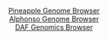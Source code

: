 <div id="Pineapple_Genome_Browser" align="center">
  <a href="https://igv.org/app/?sessionURL=blob:zZJRa9swFIX_i2BlA8eW7SaxDWF4bdJ2SZs2xjNNKUa2ZUeNJbmS7DQJ.e_TysZeOmgeNgZ6kC5XuuccfXvQYSEJZyAAjmn3TdsGBpArvokQbWp8gyiWIChRLbEBBC6xwCzHINiDEkmF4sVM31wp1cjAsohqehSxipvSNRFFO87QRpo5p9YZr2uUcYEUF9L6IlDHLVJ1vQ3OUNOYerZr9q0CKWShullxJrnVYFalG_1e.quUVphxilPa1oq8Cki1Hq2xMEv0OUyiMM.xlFO8vSpG4fQq_OaO4.XF4GwZzy.TeJCcRKRiSLUCj7rMa5YTupNxdDkrB09OLuaRsx5f3F1_cM9Pxi8NEViO7KHtuUMP.o4OhrACv_xPnvUix_oOnybJtfCLIizuXD._Xc.nV9NV3u3e9u2CgwFqnreaA5CvxDCwoeHCgdF3Br0fW9szIPR1OoITEDw8GkAJlK91.8MeqG2jaQESP7ev4BiAiwILEPR8CIe27zv90.Ep9H37YOxBK.q_F.0kXvhD6ISOM0hLUiuNcpFK1kgTMWZ2eWlWuyOznCxuiOjO7wiJb5wELnBx4SXXL7Hkf8rSAHr06_dpo.9R9E.oe48QU2XHoubdo461MCKU0vtl5dGvPHuerdxbZ_1mPKfa7HHRlFxQpHS_rujjT9o6JAhiShc6IklGaqK2iU6Rb0BgO66GFuS85ppCIKrsIzSgYffhp99wuofHw3c-">Pineapple Genome Browser</a>
</div>
<div id="Alphonso_Genome_Browser" align="center">
  <a href="https://igv.org/app/?sessionURL=blob:zZJfa9swFMW_i6BjA8eW_yY2lJFkaZqmTtdmaVhLMbItO.pkyZVkO2nId59WNvbSQfOwMdCDdLnSPefotwctFpJwBiLgmLZv2jYwgNzwbomqmuIFqrAEUYGoxAYQuMACswyDaA8KJBVa3VzqmxulahlZFlF1r0Ks5KZ0TVShZ85QJ82MV9aYU4pSLpDiQlojgVpukbLtdThFdW3q2a7pWzlSyEK03nAmuVVjViadfi_5VUpKzHiFk6qhirwISLQerTE3C_RxuF4OswxLOce7WX46nM.Gt.5kdTcNxnerq_P1Kli_W5KSIdUIfOo9..2kGcSPNJiHi_PZaHqZ.puLncq9E_fTu8m2JgLLU7tvD9z.AA48HQxhOd7.T571Ikf6HpMFduP19DPCqh1Rr9520lmMJ1_H8lXfPjgYgPKs0RyAbCP6kQ0NFwaG7wS9H1t7YEAY6nQEJyC6fzCAEij7ptvv90Dtak0LkPipeQHHAFzkWICoF0LYt8PQ8b2.B8PQPhh70Aj696I9W92EfegMHSdICkKVRjlPJKuliRgz26wwy.cjs3RrvHv6AtkVP3FGxU1MvWpZXyyddhvH139I0wB6.MsHaqtv0fRPuHuLEFOlx8JGT5yzmIyXV4MzV8zI_Pq2WcHwcdp56Tx.NaBA2z0unIKLCindryv6.JO4FgmCmNKFlkiSEkrUbq1z5B2IbMfV4IKMU65JBKJM30MDGrYPP_wG1D08HL4D">Alphonso Genome Browser</a>
</div>


<div id="DAF_Genomics_Browser" align="center">
  <a href="https://igv.org/app/?sessionURL=blob:tZFra9swFIb_iyD95Kvs2LEhDG9JlsyhJfXclJQSzmw59mJZniQ3TUP..4TbMtgoY9CBJCTO5X11nhN6IFxUrEEhwoY9NGwbaUiU7JAAbWtyCZQIFBZQC6IhTgrCSZMRFJ5QAUJCer1UlaWUrQhNM4dC35GG0SoThnAMaHXBOlkSlapjAyg8sQYOwsgYVckSTKjbkjWCmZBlRAjdMlvS7LYHUMdrbNu3JFva1bLqVbfKhDKWGwUot1WTk8e_GPkPympVH6J1EvX1MTku8nEUL6IbZ5puPnufNunVfJ1664uk2jUgO07Gez.WAzxbHaaTpIOV9fB1vb.lV8n34ildDZzJxfSxrTgRY9u3R44_sj2MzhqqWdYpCCgruR3arubjkYZdV3.5OkNPTYGzCoV39xqSHLK9Sr87IXlsFSokyI.up6YhxnPCUagHluXbQYCHru9aQWCftRPqeP3OLGfpdeBbOMLYM74BVfpFVfcDVEJ_Bt8L5G.d1f5XUHM8S2OYb26PfvylmCz2y.EAf7yZds3y.BYoDb35sYJxClKFnp8vWKBWepQ08hcX53x__gk-">DAF Genomics Browser</a>
</div>
